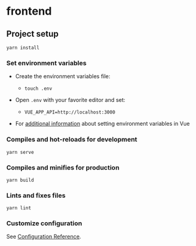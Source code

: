# frontend

## Project setup

```
yarn install
```

### Set environment variables

- Create the environment variables file:
	- `touch .env`

- Open `.env` with your favorite editor and set:
    - `VUE_APP_API=http://localhost:3000`
    
- For [additional information](https://cli.vuejs.org/guide/mode-and-env.html#modes) about setting environment variables in Vue

### Compiles and hot-reloads for development

```
yarn serve
```

### Compiles and minifies for production

```
yarn build
```

### Lints and fixes files

```
yarn lint
```

### Customize configuration

See [Configuration Reference](https://cli.vuejs.org/config/).
